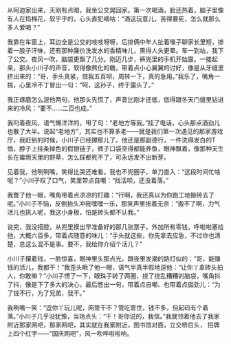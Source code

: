 从阿迪家出来，天刚有点暗，我坐公交晃回家。第一次喝酒，脸还热着，脑子里像有人在捣棉花，软乎乎的，心头直犯嘀咕：“酒这玩意儿，苦得要死，怎么就那么多人爱喝？”

我靠在车窗上，耳边全是公交的吱吱呀呀，后排俩中年人扯着嗓子聊家长里短，掺着一股子汗味，还有那种廉价洗发水的香精味儿，熏得人头更晕。车一到站，我下了公交。夜风一吹，脑袋更飘了几分。刚迈几步，裤兜里的手机开始震。一接起来，那头小川子的声音，软得像熬化的糖，带着点小心翼翼的讨好，像是从牙缝里挤出来的：“哥，手头真紧，借我五百呗，周转一下，真的急用。”我乐了，嘴角一挑，心里冷不丁冒出一句：“呵，这孙子，终于露头了。”

我正琢磨怎么逗他两句，他那头先慌了，声音比刚才还低，低得跟冬天门缝里钻进来的冷风：“要不……二百也成。”

我叼着夜风，语气懒洋洋的，甩了句：“老地方等我。”挂了电话，心头那点酒劲儿也散了大半。说起“老地方”，其实也不算多老——就是我们第一次遇见的那家游戏厅，我赶到的时候，小川子已经蹲那儿了。他还是那副德行，一件洗得发白的T恤，脖子上挂条掉色的假银链子，裤子口袋空得都能养鱼，眼神飘着，像那种天生长在霉雨天里的野草，怎么踩都死不了，可永远发不出新芽。

见着我，他咧咧嘴，笑得比哭还难看。我也不兜圈子，单刀直入：“这段时间忙啥呢？”小川子叹了口气，笑里带点自嘲：“找活呗，还没着落。”

我瞥了他一眼，嘴角带着点凉凉的打趣：“行啊，我还真以为你跑工地搬砖去了呢。”小川子不恼，反倒抬头冲我嘿嘿一乐，那笑声里掺着无奈：“搬不了啊，力气活儿也挑人呢，我这小身板，怕是砖头都不认我。”

说完，我没搭腔，从兜里摸出早准备好的那几张票子，外加所有零钱，呼啦啦塞给他，大概六百多，带着点随意的味儿：“手头就这些，你先拿去应急，不过你也清楚，总这么混不是事。要不，我给你介绍个活儿？”

小川子攥着钱，一脸惊喜，眼神里头那点光，跟夜里发潮的路灯似的：“哥，能赚钱的活儿，我都干！”我歪头瞅了他一眼，语气半真半假地逗他：“让你丫拿砖头拍人，你敢嘛？”小川子愣了一下，眼珠子转了两圈，挠了挠乱糟糟的脑袋，嘴角抖了抖，像是下了多大的决心，最后憋出一句，带着点自嘲、也带着点倔劲儿：“为了钱不行，为了兄弟，我干。”

我咧嘴一笑：“逗你丫玩儿呢，网管干不？管吃管住，钱不多，但起码有个着落。”小川子几乎没犹豫，当场点头：“干！哥你说的，我信。”我就领着他去了我家附近那家网吧，那家网吧，其实就在我家附近，图书馆对面，立交桥后头， 招牌上四个红字——“国庆网吧”，风一吹哗啦啦响。
